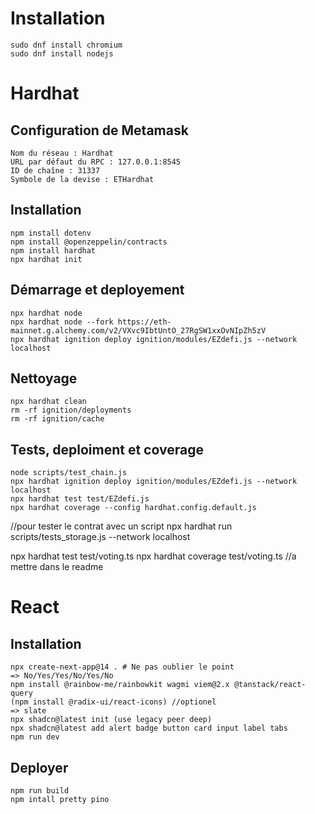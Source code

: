 # Installation
```
sudo dnf install chromium
sudo dnf install nodejs
```

# Hardhat
## Configuration de Metamask
```
Nom du réseau : Hardhat
URL par défaut du RPC : 127.0.0.1:8545
ID de chaîne : 31337
Symbole de la devise : ETHardhat
```

## Installation
```
npm install dotenv
npm install @openzeppelin/contracts
npm install hardhat
npx hardhat init
```

## Démarrage et deployement
```
npx hardhat node
npx hardhat node --fork https://eth-mainnet.g.alchemy.com/v2/VXvc9IbtUntO_27RgSW1xxOvNIpZh5zV
npx hardhat ignition deploy ignition/modules/EZdefi.js --network localhost
```

## Nettoyage
```
npx hardhat clean
rm -rf ignition/deployments
rm -rf ignition/cache
```

## Tests, deploiment et coverage
```
node scripts/test_chain.js
npx hardhat ignition deploy ignition/modules/EZdefi.js --network localhost
npx hardhat test test/EZdefi.js 
npx hardhat coverage --config hardhat.config.default.js
```

//pour tester le contrat avec un script
npx hardhat run scripts/tests_storage.js --network localhost

npx hardhat test test/voting.ts
npx hardhat coverage test/voting.ts //a mettre dans le readme

# React
## Installation
```
npx create-next-app@14 . # Ne pas oublier le point
=> No/Yes/Yes/No/Yes/No
npm install @rainbow-me/rainbowkit wagmi viem@2.x @tanstack/react-query
(npm install @radix-ui/react-icons) //optionel
=> slate
npx shadcn@latest init (use legacy peer deep)
npx shadcn@latest add alert badge button card input label tabs
npm run dev
```

## Deployer
``` 
npm run build
npm intall pretty pino
```
